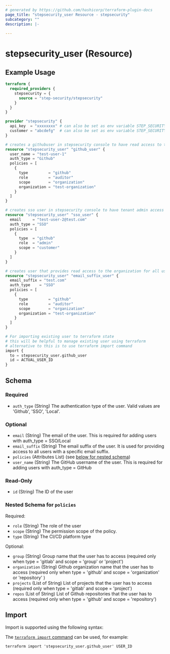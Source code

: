 ```yaml
---
# generated by https://github.com/hashicorp/terraform-plugin-docs
page_title: "stepsecurity_user Resource - stepsecurity"
subcategory: ""
description: |-
  
---
```


# stepsecurity_user (Resource)



## Example Usage

```terraform
terraform {
  required_providers {
    stepsecurity = {
      source = "step-security/stepsecurity"
    }
  }
}

provider "stepsecurity" {
  api_key  = "xxxxxxxx" # can also be set as env variable STEP_SECURITY_API_KEY
  customer = "abcdefg"  # can also be set as env variable STEP_SECURITY_API_KEY
}

# creates a githubuser in stepsecurity console to have read access to the organization.
resource "stepsecurity_user" "github_user" {
  user_name = "test-user-1"
  auth_type = "Github"
  policies = [
    {
      type         = "github"
      role         = "auditor"
      scope        = "organization"
      organization = "test-organization"
    }
  ]
}

# creates sso user in stepsecurity console to have tenant admin access to all organizations under the tenant.
resource "stepsecurity_user" "sso_user" {
  email     = "test-user-2@test.com"
  auth_type = "SSO"
  policies = [
    {
      type  = "github"
      role  = "admin"
      scope = "customer"
    }
  ]
}

# creates user that provides read access to the organization for all users with email suffix 'test.com'.
resource "stepsecurity_user" "email_suffix_user" {
  email_suffix = "test.com"
  auth_type    = "SSO"
  policies = [
    {
      type         = "github"
      role         = "auditor"
      scope        = "organization"
      organization = "test-organization"
    }
  ]
}

# For importing existing user to terraform state
# this will be helpful to manage existing user using terraform
# alternative to this is to use terraform import command
import {
  to = stepsecurity_user.github_user
  id = ACTUAL_USER_ID
}
```

<!-- schema generated by tfplugindocs -->
## Schema

### Required

- `auth_type` (String) The authentication type of the user. Valid values are 'Github', 'SSO', 'Local'.

### Optional

- `email` (String) The email of the user. This is required for adding users with auth_type = SSO/Local
- `email_suffix` (String) The email suffix of the user. It is used for providing access to all users with a specific email suffix.
- `policies` (Attributes List) (see [below for nested schema](#nestedatt--policies))
- `user_name` (String) The GitHub username of the user. This is required for adding users with auth_type = GitHub

### Read-Only

- `id` (String) The ID of the user

<a id="nestedatt--policies"></a>
### Nested Schema for `policies`

Required:

- `role` (String) The role of the user
- `scope` (String) The permission scope of the policy.
- `type` (String) The CI/CD platform type

Optional:

- `group` (String) Group name that the user has to access (required only when type = 'gitlab' and scope = 'group' or 'project')
- `organization` (String) Github organization name that the user has to access (required only when type = 'github' and scope = 'organization' or 'repository' )
- `projects` (List of String) List of projects that the user has to access (required only when type = 'gitlab' and scope = 'project')
- `repos` (List of String) List of Github repositories that the user has to access (required only when type = 'github' and scope = 'repository')

## Import

Import is supported using the following syntax:

The [`terraform import` command](https://developer.hashicorp.com/terraform/cli/commands/import) can be used, for example:

```shell
terraform import 'stepsecurity_user.github_user' USER_ID
```
